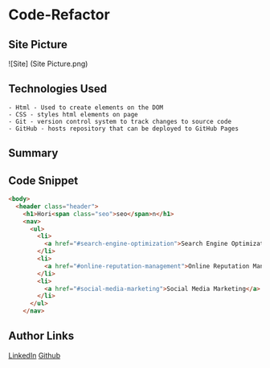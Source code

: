 # Code-Refactor

## Site Picture
![Site] (Site Picture.png)

## Technologies Used
    - Html - Used to create elements on the DOM
    - CSS - styles html elements on page
    - Git - version control system to track changes to source code
    - GitHub - hosts repository that can be deployed to GitHub Pages

## Summary


## Code Snippet
```html
<body>
  <header class="header">
    <h1>Hori<span class="seo">seo</span>n</h1>
    <nav>
      <ul>
        <li>
          <a href="#search-engine-optimization">Search Engine Optimization</a>
        </li>
        <li>
          <a href="#online-reputation-management">Online Reputation Management</a>
        </li>
        <li>
          <a href="#social-media-marketing">Social Media Marketing</a>
        </li>
      </ul>
    </nav>
```

## Author Links
[LinkedIn](https://www.linkedin.com/in/liamsctewart/)
[Github](https://github.com/LiamStewart8)